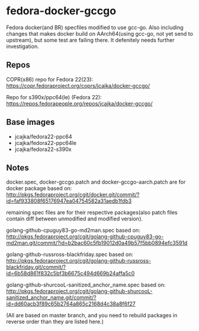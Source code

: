 # fedora-docker-gccgo
Fedora docker(and BR) specfiles modified to use gcc-go.
Also including changes that makes docker build on AArch64(using gcc-go, not yet send to upstream), but some test are failing there. It defenitely needs further investigation.

## Repos
COPR(x86) repo for Fedora 22(23):
https://copr.fedoraproject.org/coprs/jcajka/docker-gccgo/

Repo for s390x/ppc64(le) (Fedora 22):
https://repos.fedorapeople.org/repos/jcajka/docker-gccgo/

## Base images
* jcajka/fedora22-ppc64
* jcajka/fedora22-ppc64le
* jcajka/fedora22-s390x

## Notes
docker.spec, docker-gccgo.patch and docker-gccgo-aarch.patch are for docker package 
based on:
http://pkgs.fedoraproject.org/cgit/docker.git/commit/?id=faf933808f65176947ea04754582a31aedb1fdb3

remaining spec files are for their respective packages(also patch files contain diff between unmodified and modified version).

golang-github-cpuguy83-go-md2man.spec
based on:
http://pkgs.fedoraproject.org/cgit/golang-github-cpuguy83-go-md2man.git/commit/?id=b2bac60c5fb19012d0a49b57f5bb0894efc3591d

golang-github-russross-blackfriday.spec
based on:
http://pkgs.fedoraproject.org/cgit/golang-github-russross-blackfriday.git/commit/?id=6b58d861f832c5bf3b6675c494d669b24affa5c0

golang-github-shurcooL-sanitized_anchor_name.spec
based on:
http://pkgs.fedoraproject.org/cgit/golang-github-shurcooL-sanitized_anchor_name.git/commit/?id=dd60acb3f89c65b2764a865c2168d4c38a8f6f27

(All are based on master branch, and you need to rebuild packages in reverse order than they are listed here.)

